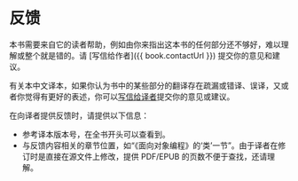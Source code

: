 # 反馈

本书需要来自它的读者帮助，例如由你来指出这本书的任何部分还不够好，难以理解或整个就是错的。请 [写信给作者]({{ book.contactUrl }})  提交你的意见和建议。

有关本中文译本，如果你认为书中的某些部分的翻译存在疏漏或错译、误译，又或者你觉得有更好的表述，你可以[写信给译者](mailto:i@molun.net)提交你的意见或建议。

在向译者提供反馈时，请提供以下信息：

- 参考译本版本号，在全书开头可以查看到。
- 与反馈内容相关的章节位置，如“《面向对象编程》的‘类’一节”。由于译者在修订时是直接在源文件上修改，提供 PDF/EPUB 的页数不便于查找，还请理解。

